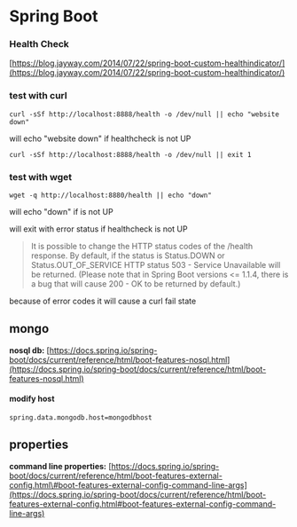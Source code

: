# Spring Boot

### Health Check

[https://blog.jayway.com/2014/07/22/spring-boot-custom-healthindicator/](https://blog.jayway.com/2014/07/22/spring-boot-custom-healthindicator/)

### test with curl

`curl -sSf http://localhost:8888/health -o /dev/null || echo "website down"`

will echo "website down" if healthcheck is not UP

`curl -sSf http://localhost:8888/health -o /dev/null || exit 1`

### test with wget

`wget -q http://localhost:8880/health || echo "down"`

will echo "down" if is not UP

will exit with error status if healthcheck is not UP

> It is possible to change the HTTP status codes of the /health response. By default, if the status is Status.DOWN or Status.OUT\_OF\_SERVICE HTTP status 503 - Service Unavailable will be returned. \(Please note that in Spring Boot versions &lt;= 1.1.4, there is a bug that will cause 200 - OK to be returned by default.\)

because of error codes it will cause a curl fail state

## mongo

**nosql db:** [https://docs.spring.io/spring-boot/docs/current/reference/html/boot-features-nosql.html](https://docs.spring.io/spring-boot/docs/current/reference/html/boot-features-nosql.html)

#### modify host

```text
spring.data.mongodb.host=mongodbhost
```

## properties

**command line properties:** [https://docs.spring.io/spring-boot/docs/current/reference/html/boot-features-external-config.html\#boot-features-external-config-command-line-args](https://docs.spring.io/spring-boot/docs/current/reference/html/boot-features-external-config.html#boot-features-external-config-command-line-args)

